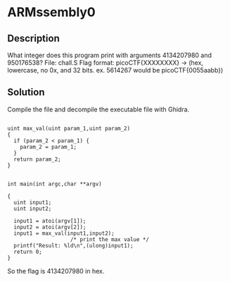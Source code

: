 # ARMssembly0
## Description
What integer does this program print with arguments 4134207980 and 950176538? File: chall.S Flag format: picoCTF{XXXXXXXX} -> (hex, lowercase, no 0x, and 32 bits. ex. 5614267 would be picoCTF{0055aabb})

## Solution
Compile the file and decompile the executable file with Ghidra.
```

uint max_val(uint param_1,uint param_2)
{
  if (param_2 < param_1) {
    param_2 = param_1;
  }
  return param_2;
}


int main(int argc,char **argv)

{
  uint input1;
  uint input2;
  
  input1 = atoi(argv[1]);
  input2 = atoi(argv[2]);
  input1 = max_val(input1,input2);
                    /* print the max value */
  printf("Result: %ld\n",(ulong)input1);
  return 0;
}
```

So the flag is 4134207980 in hex.

